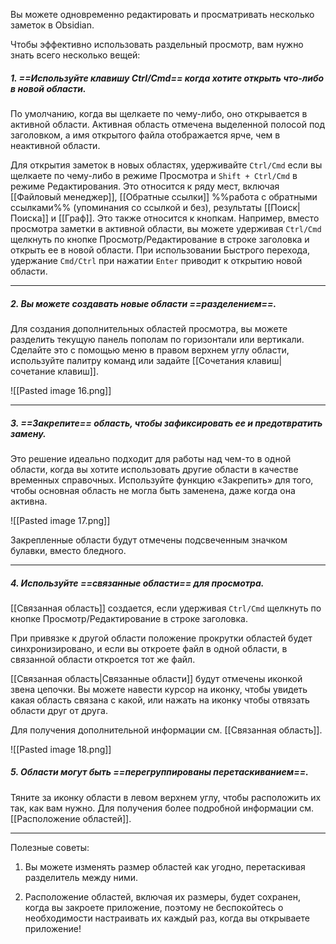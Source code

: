 Вы можете одновременно редактировать и просматривать несколько заметок в Obsidian.

Чтобы эффективно использовать раздельный просмотр, вам нужно знать всего несколько вещей:

##### 1. ==Используйте клавишу Ctrl/Cmd== когда хотите открыть что-либо в новой области.

По умолчанию, когда вы щелкаете по чему-либо, оно открывается в активной области. Активная область отмечена выделенной полосой под заголовком, а имя открытого файла отображается ярче, чем в неактивной области. 

Для открытия заметок в новых областях, удерживайте `Ctrl/Cmd` если вы щелкаете по чему-либо в режиме Просмотра и `Shift + Ctrl/Cmd` в режиме Редактирования. Это относится к ряду мест, включая [[Файловый менеджер]], [[Обратные ссылки]] %%работа с обратными ссылками%% (упоминания со ссылкой и без), результаты [[Поиск|Поиска]] и [[Граф]]. Это также относится к кнопкам. Например, вместо просмотра заметки в активной области, вы можете удерживая `Ctrl/Cmd` щелкнуть по кнопке Просмотр/Редактирование в строке заголовка и открыть ее в новой области. При использовании Быстрого перехода, удержание `Cmd/Ctrl` при нажатии `Enter` приводит к открытию новой области.

---

##### 2. Вы можете создавать новые области ==разделением==.

Для создания дополнительных областей просмотра, вы можете разделить текущую панель пополам по горизонтали или вертикали. Сделайте это с помощью меню в правом верхнем углу области, используйте палитру команд или задайте [[Сочетания клавиш|сочетание клавиш]].

![[Pasted image 16.png]]

---

##### 3. ==Закрепите== область, чтобы зафиксировать ее и предотвратить замену.

Это решение идеально подходит для работы над чем-то в одной области, когда вы хотите использовать другие области в качестве временных справочных. Используйте функцию «Закрепить» для того, чтобы основная область не могла быть заменена, даже когда она активна.

![[Pasted image 17.png]]

Закрепленные области будут отмечены подсвеченным значком булавки, вместо бледного.

---

##### 4. Используйте ==связанные области== для просмотра.

[[Связанная область]] создается, если удерживая `Ctrl/Cmd` щелкнуть по кнопке Просмотр/Редактирование в строке заголовка.

При привязке к другой области положение прокрутки областей будет синхронизировано, и если вы откроете файл в одной области, в связанной области откроется тот же файл.

[[Связанная область|Связанные области]] будут отмечены иконкой звена цепочки. Вы можете навести курсор на иконку, чтобы увидеть какая область связана с какой, или нажать на иконку чтобы отвязать области друг от друга.

Для получения дополнительной информации см. [[Связанная область]].

![[Pasted image 18.png]]

##### 5. Области могут быть ==перегруппированы перетаскиванием==.

Тяните за иконку области в левом верхнем углу, чтобы расположить их так, как вам нужно. Для получения более подробной информации см. [[Расположение областей]].

---

Полезные советы:

1. Вы можете изменять размер областей как угодно, перетаскивая разделитель между ними.

2. Расположение областей, включая их размеры, будет сохранен, когда вы закроете приложение, поэтому не беспокойтесь о необходимости настраивать их каждый раз, когда вы открываете приложение!